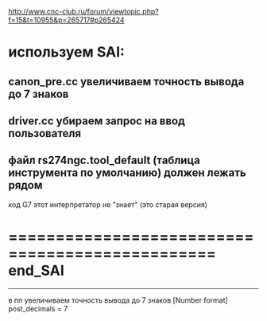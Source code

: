 http://www.cnc-club.ru/forum/viewtopic.php?f=15&t=10955&p=265717#p265424

используем SAI:
=========================================
canon_pre.cc
увеличиваем точность  вывода до 7 знаков
---------------------------------------------
driver.cc
убираем запрос на ввод пользователя
------------------------
файл rs274ngc.tool_default (таблица  инструмента по умолчанию) должен лежать рядом
------------------------------------
код G7 этот интерпретатор не "знает" (это старая версия)

================================================
end_SAI
==============================================
-------------------------------------------------
в пп увеличиваем точность  вывода до 7 знаков
[Number format]
post_decimals = 7

